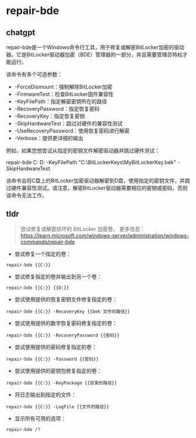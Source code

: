 # repair-bde 
## chatgpt 
repair-bde是一个Windows命令行工具，用于修复或解密BitLocker加密的驱动器。它是BitLocker驱动器加密（BDE）管理器的一部分，并且需要管理员特权才能运行。

该命令有多个可选参数：

- -ForceDismount：强制解除BitLocker加密
- -FirmwareTest：检查BitLocker固件兼容性
- -KeyFilePath：指定解密密钥所在的路径
- -RecoveryPassword：指定恢复密码
- -RecoveryKey：指定恢复密钥
- -SkipHardwareTest：跳过对硬件的兼容性测试
- -UseRecoveryPassword：使用恢复密码进行解密
- -Verbose：提供更详细的输出

例如，如果您想尝试从指定的密钥文件解密驱动器并跳过硬件测试：

repair-bde C: D: -KeyFilePath "C:\BitLockerKeys\MyBitLockerKey.bek" -SkipHardwareTest

该命令会将C盘上的BitLocker加密驱动器解密到D盘，使用指定的密钥文件，并跳过硬件兼容性测试。请注意，解密BitLocker驱动器需要相应的密钥或密码，否则该命令无法工作。 

## tldr 
 
> 尝试修复或解密损坏的 BitLocker 加密卷。
> 更多信息：<https://learn.microsoft.com/windows-server/administration/windows-commands/repair-bde>.

- 尝试修复一个指定的卷：

`repair-bde {{C:}}`

- 尝试修复指定的卷并输出到另一个卷：

`repair-bde {{C:}} {{D:}}`

- 尝试使用提供的恢复密钥文件修复指定的卷：

`repair-bde {{C:}} -RecoveryKey {{bek 文件的路径}}`

- 尝试使用提供的数字恢复密码修复指定的卷：

`repair-bde {{C:}} -RecoveryPassword {{密码}}`

- 尝试使用提供的密码修复指定的卷：

`repair-bde {{C:}} -Password {{密码}}`

- 尝试使用提供的密钥包修复指定的卷：

`repair-bde {{C:}} -KeyPackage {{目录的路径}}`

- 将日志输出到指定的文件：

`repair-bde {{C:}} -LogFile {{文件的路径}}`

- 显示所有可用的选项：

`repair-bde /?`
